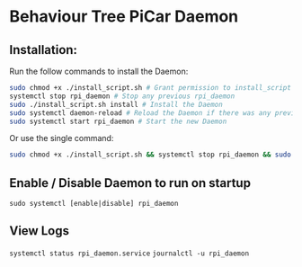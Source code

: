 # Behaviour Tree PiCar Daemon

## Installation:

Run the follow commands to install the Daemon:
```bash
sudo chmod +x ./install_script.sh # Grant permission to install_script to run as exe
systemctl stop rpi_daemon # Stop any previous rpi_daemon
sudo ./install_script.sh install # Install the Daemon
sudo systemctl daemon-reload # Reload the Daemon if there was any previous
sudo systemctl start rpi_daemon # Start the new Daemon
```

Or use the single command:
```bash
sudo chmod +x ./install_script.sh && systemctl stop rpi_daemon && sudo ./install_script.sh install && sudo systemctl daemon-reload && sudo systemctl start rpi_daemon
```

## Enable / Disable Daemon to run on startup
`sudo systemctl [enable|disable] rpi_daemon`

## View Logs
`systemctl status rpi_daemon.service`
`journalctl -u rpi_daemon`